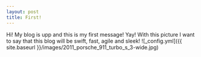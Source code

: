 ```yaml
---
layout: post
title: First!
---
```


Hi! My blog is upp and this is my first message! Yay! 
With this picture I want to say that this blog will be swift, fast, agile and sleek!
![_config.yml]({{ site.baseurl }}/images/2011_porsche_911_turbo_s_3-wide.jpg)

